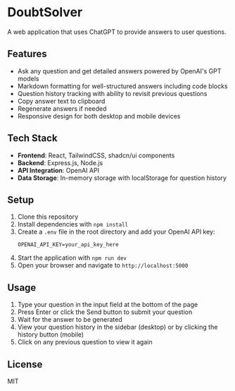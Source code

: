 # DoubtSolver

A web application that uses ChatGPT to provide answers to user questions.

## Features

- Ask any question and get detailed answers powered by OpenAI's GPT models
- Markdown formatting for well-structured answers including code blocks
- Question history tracking with ability to revisit previous questions
- Copy answer text to clipboard
- Regenerate answers if needed
- Responsive design for both desktop and mobile devices

## Tech Stack

- **Frontend**: React, TailwindCSS, shadcn/ui components
- **Backend**: Express.js, Node.js
- **API Integration**: OpenAI API
- **Data Storage**: In-memory storage with localStorage for question history

## Setup

1. Clone this repository
2. Install dependencies with `npm install`
3. Create a `.env` file in the root directory and add your OpenAI API key:
   ```
   OPENAI_API_KEY=your_api_key_here
   ```
4. Start the application with `npm run dev`
5. Open your browser and navigate to `http://localhost:5000`

## Usage

1. Type your question in the input field at the bottom of the page
2. Press Enter or click the Send button to submit your question
3. Wait for the answer to be generated
4. View your question history in the sidebar (desktop) or by clicking the history button (mobile)
5. Click on any previous question to view it again

## License

MIT